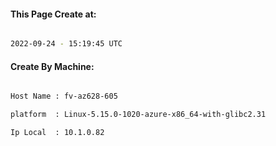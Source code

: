 
   
#### This Page Create at:

```bash

2022-09-24 - 15:19:45 UTC

```

#### Create By Machine:

```bash

Host Name : fv-az628-605

platform  : Linux-5.15.0-1020-azure-x86_64-with-glibc2.31

Ip Local  : 10.1.0.82

```

